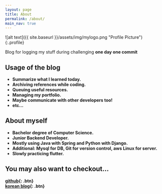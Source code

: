 ```yaml
---
layout: page
title: About
permalink: /about/
main_nav: true
---
```


![alt text]({{ site.baseurl }}/assets/img/mylogo.png "Profile Picture"){:.profile}

Blog for logging my stuff during challenging <b>one day one commit

## Usage of the blog
* Summarize what I learned today.
* Archiving references while coding.
* Queuing useful resources.
* Managing my portfolio.
* Maybe communicate with other developers too!
* etc...


## About myself

* Bachelor degree of Computer Science.
* Junior Backend Developer.
* Mostly using Java with Spring and Python with Django.
* Additional: Mysql for DB, Git for version control, aws Linux for server.  
* Slowly practicing flutter.

## You may also want to checkout... 
 
[github](https://github.com/leeleelee3264){: .btn} <br>
[korean blog](https://calgaryhomeless.tistory.com){: .btn}
